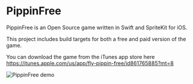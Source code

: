 PippinFree
==========

PippinFree is an Open Source game written in Swift and SpriteKit for iOS.

This project includes build targets for both a free and paid version of the game.

You can download the game from the iTunes app store here 
https://itunes.apple.com/us/app/fly-pippin-free/id861765885?mt=8

![PippinFree demo](http://i.imgur.com/kWFuu3S.gif "PippinFree")


